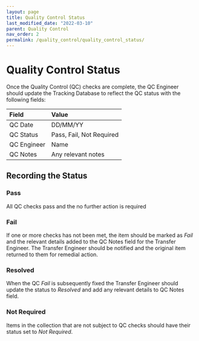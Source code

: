 ```yaml
---
layout: page
title: Quality Control Status
last_modified_date: "2022-03-10"
parent: Quality Control
nav_order: 2
permalink: /quality_control/quality_control_status/
---
```

# Quality Control Status
Once the Quality Control (QC) checks are complete, the QC Engineer  should update the Tracking Database to reflect the QC status with the following fields:

| Field | Value |
|:---|:---|
| QC Date | DD/MM/YY |
| QC Status | Pass, Fail, Not Required |
| QC Engineer | Name |
| QC Notes | Any relevant notes |

## Recording the Status

### Pass
All QC checks pass and the no further action is required

### Fail
If one or more checks has not been met, the item should be marked as _Fail_ and the relevant details added to the QC Notes field for the Transfer Engineer.  The Transfer Engineer should be notified and the original item returned to them for remedial action.

### Resolved
When the QC _Fail_ is subsequently fixed the Transfer Engineer should update the status to _Resolved_ and add any relevant details to QC Notes field.  

### Not Required
Items in the collection that are not subject to QC checks should have their status set to _Not Required_.
